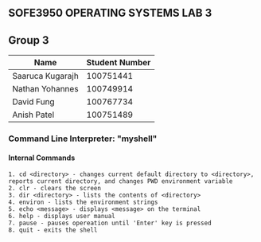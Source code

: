 ## SOFE3950 OPERATING SYSTEMS LAB 3
## Group 3

| Name             | Student Number |
| ---------------- | -------------- |
| Saaruca Kugarajh | 100751441      |
| Nathan Yohannes  | 100749914      |
| David Fung       | 100767734      |
| Anish Patel      | 100751489      |

### Command Line Interpreter: "myshell"

#### Internal Commands
```
1. cd <directory> - changes current default directory to <directory>, reports current directory, and changes PWD environment variable
2. clr - clears the screen
3. dir <directory> - lists the contents of <directory>
4. environ - lists the environment strings
5. echo <message> - displays <message> on the terminal
6. help - displays user manual
7. pause - pauses opereation until 'Enter' key is pressed
8. quit - exits the shell
